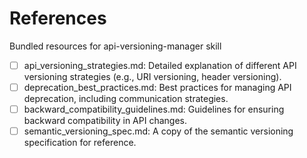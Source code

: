 # References

Bundled resources for api-versioning-manager skill

- [ ] api_versioning_strategies.md: Detailed explanation of different API versioning strategies (e.g., URI versioning, header versioning).
- [ ] deprecation_best_practices.md: Best practices for managing API deprecation, including communication strategies.
- [ ] backward_compatibility_guidelines.md: Guidelines for ensuring backward compatibility in API changes.
- [ ] semantic_versioning_spec.md: A copy of the semantic versioning specification for reference.
